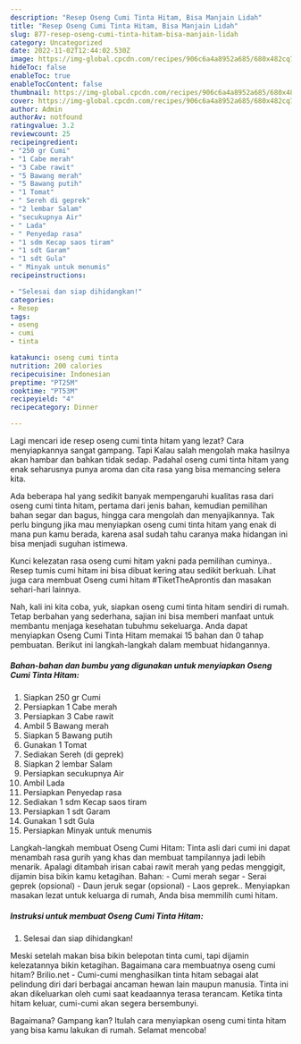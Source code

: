 ```yaml
---
description: "Resep Oseng Cumi Tinta Hitam, Bisa Manjain Lidah"
title: "Resep Oseng Cumi Tinta Hitam, Bisa Manjain Lidah"
slug: 877-resep-oseng-cumi-tinta-hitam-bisa-manjain-lidah
category: Uncategorized
date: 2022-11-02T12:44:02.530Z
image: https://img-global.cpcdn.com/recipes/906c6a4a8952a685/680x482cq70/oseng-cumi-tinta-hitam-foto-resep-utama.jpg
hideToc: false
enableToc: true
enableTocContent: false
thumbnail: https://img-global.cpcdn.com/recipes/906c6a4a8952a685/680x482cq70/oseng-cumi-tinta-hitam-foto-resep-utama.jpg
cover: https://img-global.cpcdn.com/recipes/906c6a4a8952a685/680x482cq70/oseng-cumi-tinta-hitam-foto-resep-utama.jpg
author: Admin
authorAv: notfound
ratingvalue: 3.2
reviewcount: 25
recipeingredient:
- "250 gr Cumi"
- "1 Cabe merah"
- "3 Cabe rawit"
- "5 Bawang merah"
- "5 Bawang putih"
- "1 Tomat"
- " Sereh di geprek"
- "2 lembar Salam"
- "secukupnya Air"
- " Lada"
- " Penyedap rasa"
- "1 sdm Kecap saos tiram"
- "1 sdt Garam"
- "1 sdt Gula"
- " Minyak untuk menumis"
recipeinstructions:

- "Selesai dan siap dihidangkan!"
categories:
- Resep
tags:
- oseng
- cumi
- tinta

katakunci: oseng cumi tinta 
nutrition: 200 calories
recipecuisine: Indonesian
preptime: "PT25M"
cooktime: "PT53M"
recipeyield: "4"
recipecategory: Dinner

---
```



Lagi mencari ide resep oseng cumi tinta hitam yang lezat? Cara menyiapkannya sangat gampang. Tapi Kalau salah mengolah maka hasilnya akan hambar dan bahkan tidak sedap. Padahal oseng cumi tinta hitam yang enak seharusnya punya aroma dan cita rasa yang bisa memancing selera kita.


Ada beberapa hal yang sedikit banyak mempengaruhi kualitas rasa dari oseng cumi tinta hitam, pertama dari jenis bahan, kemudian pemilihan bahan segar dan bagus, hingga cara mengolah dan menyajikannya. Tak perlu bingung jika mau menyiapkan oseng cumi tinta hitam yang enak di mana pun kamu berada, karena asal sudah tahu caranya maka hidangan ini bisa menjadi suguhan istimewa.

Kunci kelezatan rasa oseng cumi hitam yakni pada pemilihan cuminya.. Resep tumis cumi hitam ini bisa dibuat kering atau sedikit berkuah. Lihat juga cara membuat Oseng cumi hitam #TiketTheAprontis dan masakan sehari-hari lainnya.


Nah, kali ini kita coba, yuk, siapkan oseng cumi tinta hitam sendiri di rumah. Tetap berbahan yang sederhana, sajian ini bisa memberi manfaat untuk membantu menjaga kesehatan tubuhmu sekeluarga. Anda dapat menyiapkan Oseng Cumi Tinta Hitam memakai 15 bahan dan 0 tahap pembuatan. Berikut ini langkah-langkah dalam membuat hidangannya.

<!--inarticleads1-->

##### Bahan-bahan dan bumbu yang digunakan untuk menyiapkan Oseng Cumi Tinta Hitam:

1. Siapkan 250 gr Cumi
1. Persiapkan 1 Cabe merah
1. Persiapkan 3 Cabe rawit
1. Ambil 5 Bawang merah
1. Siapkan 5 Bawang putih
1. Gunakan 1 Tomat
1. Sediakan  Sereh (di geprek)
1. Siapkan 2 lembar Salam
1. Persiapkan secukupnya Air
1. Ambil  Lada
1. Persiapkan  Penyedap rasa
1. Sediakan 1 sdm Kecap saos tiram
1. Persiapkan 1 sdt Garam
1. Gunakan 1 sdt Gula
1. Persiapkan  Minyak untuk menumis


Langkah-langkah membuat Oseng Cumi Hitam: Tinta asli dari cumi ini dapat menambah rasa gurih yang khas dan membuat tampilannya jadi lebih menarik. Apalagi ditambah irisan cabai rawit merah yang pedas menggigit, dijamin bisa bikin kamu ketagihan. Bahan: - Cumi merah segar - Serai geprek (opsional) - Daun jeruk segar (opsional) - Laos geprek.. Menyiapkan masakan lezat untuk keluarga di rumah, Anda bisa memmilih cumi hitam. 

<!--inarticleads2-->

##### Instruksi untuk membuat Oseng Cumi Tinta Hitam:


1. Selesai dan siap dihidangkan!

Meski setelah makan bisa bikin belepotan tinta cumi, tapi dijamin kelezatannya bikin ketagihan. Bagaimana cara membuatnya oseng cumi hitam? Brilio.net - Cumi-cumi menghasilkan tinta hitam sebagai alat pelindung diri dari berbagai ancaman hewan lain maupun manusia. Tinta ini akan dikeluarkan oleh cumi saat keadaannya terasa terancam. Ketika tinta hitam keluar, cumi-cumi akan segera bersembunyi. 

Bagaimana? Gampang kan? Itulah cara menyiapkan oseng cumi tinta hitam yang bisa kamu lakukan di rumah. Selamat mencoba!
